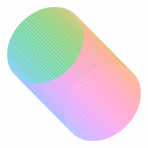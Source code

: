 <div class="tube">
  <div class="tube__face" style="--i: 0"></div>
  <div class="tube__face" style="--i: 1"></div>
  <div class="tube__face" style="--i: 2"></div>
  <div class="tube__face" style="--i: 3"></div>
  <div class="tube__face" style="--i: 4"></div>
  <div class="tube__face" style="--i: 5"></div>
  <div class="tube__face" style="--i: 6"></div>
  <div class="tube__face" style="--i: 7"></div>
  <div class="tube__face" style="--i: 8"></div>
  <div class="tube__face" style="--i: 9"></div>
  <div class="tube__face" style="--i: 10"></div>
  <div class="tube__face" style="--i: 11"></div>
  <div class="tube__face" style="--i: 12"></div>
  <div class="tube__face" style="--i: 13"></div>
  <div class="tube__face" style="--i: 14"></div>
  <div class="tube__face" style="--i: 15"></div>
  <div class="tube__face" style="--i: 16"></div>
  <div class="tube__face" style="--i: 17"></div>
  <div class="tube__face" style="--i: 18"></div>
  <div class="tube__face" style="--i: 19"></div>
  <div class="tube__face" style="--i: 20"></div>
  <div class="tube__face" style="--i: 21"></div>
  <div class="tube__face" style="--i: 22"></div>
  <div class="tube__face" style="--i: 23"></div>
  <div class="tube__face" style="--i: 24"></div>
  <div class="tube__face" style="--i: 25"></div>
  <div class="tube__face" style="--i: 26"></div>
  <div class="tube__face" style="--i: 27"></div>
  <div class="tube__face" style="--i: 28"></div>
  <div class="tube__face" style="--i: 29"></div>
  <div class="tube__face" style="--i: 30"></div>
  <div class="tube__face" style="--i: 31"></div>
  <div class="tube__face" style="--i: 32"></div>
  <div class="tube__face" style="--i: 33"></div>
  <div class="tube__face" style="--i: 34"></div>
  <div class="tube__face" style="--i: 35"></div>
  <div class="tube__face" style="--i: 36"></div>
  <div class="tube__face" style="--i: 37"></div>
  <div class="tube__face" style="--i: 38"></div>
  <div class="tube__face" style="--i: 39"></div>
  <div class="tube__face" style="--i: 40"></div>
  <div class="tube__face" style="--i: 41"></div>
  <div class="tube__face" style="--i: 42"></div>
  <div class="tube__face" style="--i: 43"></div>
  <div class="tube__face" style="--i: 44"></div>
  <div class="tube__face" style="--i: 45"></div>
  <div class="tube__face" style="--i: 46"></div>
  <div class="tube__face" style="--i: 47"></div>
  <div class="tube__face" style="--i: 48"></div>
  <div class="tube__face" style="--i: 49"></div>
  <div class="tube__face" style="--i: 50"></div>
  <div class="tube__face" style="--i: 51"></div>
  <div class="tube__face" style="--i: 52"></div>
  <div class="tube__face" style="--i: 53"></div>
  <div class="tube__face" style="--i: 54"></div>
  <div class="tube__face" style="--i: 55"></div>
  <div class="tube__face" style="--i: 56"></div>
  <div class="tube__face" style="--i: 57"></div>
  <div class="tube__face" style="--i: 58"></div>
  <div class="tube__face" style="--i: 59"></div>
  <div class="tube__face" style="--i: 60"></div>
  <div class="tube__face" style="--i: 61"></div>
  <div class="tube__face" style="--i: 62"></div>
  <div class="tube__face" style="--i: 63"></div>
  <div class="tube__face" style="--i: 64"></div>
  <div class="tube__face" style="--i: 65"></div>
  <div class="tube__face" style="--i: 66"></div>
  <div class="tube__face" style="--i: 67"></div>
  <div class="tube__face" style="--i: 68"></div>
  <div class="tube__face" style="--i: 69"></div>
  <div class="tube__face" style="--i: 70"></div>
  <div class="tube__face" style="--i: 71"></div>
  <div class="tube__face" style="--i: 72"></div>
  <div class="tube__face" style="--i: 73"></div>
  <div class="tube__face" style="--i: 74"></div>
  <div class="tube__face" style="--i: 75"></div>
  <div class="tube__face" style="--i: 76"></div>
  <div class="tube__face" style="--i: 77"></div>
  <div class="tube__face" style="--i: 78"></div>
  <div class="tube__face" style="--i: 79"></div>
  <div class="tube__face" style="--i: 80"></div>
  <div class="tube__face" style="--i: 81"></div>
  <div class="tube__face" style="--i: 82"></div>
  <div class="tube__face" style="--i: 83"></div>
  <div class="tube__face" style="--i: 84"></div>
  <div class="tube__face" style="--i: 85"></div>
  <div class="tube__face" style="--i: 86"></div>
  <div class="tube__face" style="--i: 87"></div>
  <div class="tube__face" style="--i: 88"></div>
  <div class="tube__face" style="--i: 89"></div>
  <div class="tube__face" style="--i: 90"></div>
  <div class="tube__face" style="--i: 91"></div>
  <div class="tube__face" style="--i: 92"></div>
  <div class="tube__face" style="--i: 93"></div>
  <div class="tube__face" style="--i: 94"></div>
  <div class="tube__face" style="--i: 95"></div>
  <div class="tube__face" style="--i: 96"></div>
  <div class="tube__face" style="--i: 97"></div>
  <div class="tube__face" style="--i: 98"></div>
  <div class="tube__face" style="--i: 99"></div>
  <div class="tube__face" style="--i: 100"></div>
</div>

<style>
  .demo {
    background-color: #fff;
  }

  .tube {
    position: absolute;
    top: 50%; left: 50%;
    height: 300px;
    transform-style: preserve-3d;
    translate: -50% -50%;
    transform: rotatex(-60deg) rotatez(-30deg);

    --radius: 100px;
    --n: 100;
    --length: calc(var(--radius) * 2 * tan(180deg / var(--n)));
    --angle: calc(360deg / var(--n));

    animation: tube 5s linear infinite;
  }

  @keyframes tube {
    to { transform: rotatex(-60deg) rotatez(330deg) rotatey(360deg); }
  }

  .tube__face {
    position: absolute;
    height: 100%; width: var(--length);
    background-color: #E2AFFF;
    filter: hue-rotate(calc(var(--angle) * var(--i)));
    transform: translateX(-50%) rotateY(calc(var(--angle) * var(--i))) translateZ(var(--radius));
  }
</style>